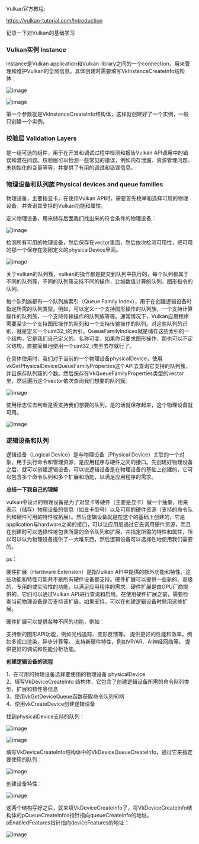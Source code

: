Vulkan官方教程:

https://vulkan-tutorial.com/Introduction

记录一下对Vulkan的基础学习

### Vulkan实例 Instance  

instance是Vulkan application和Vulkan library之间的一个connection，用来管理和维护Vulkan的全局信息。具体创建时需要填写VkInstanceCreateInfo结构体：

![image](https://user-images.githubusercontent.com/56297955/233992126-8a8c7ba3-ac1b-495b-97e2-b49b009169a9.png)

![image](https://user-images.githubusercontent.com/56297955/233993003-8068b364-2be8-41f9-9092-ba4016ede589.png)

第一个参数就是VkInstanceCreateInfo结构体，这样就创建好了一个实例，一般只创建一个实例。


### 校验层 Validation Layers

是一组可选的组件，用于在开发和调试过程中检测和报告Vulkan API调用中的错误和潜在问题。校验层可以检测一些常见的错误，例如内存泄漏、资源管理问题、未初始化的变量等等，并提供了有用的调试和错误信息。

### 物理设备和队列族 Physical devices and queue families

物理设备，主要指显卡，在使用Vulkan API时，需要首先枚举和选择可用的物理设备，并查询其支持的Vulkan功能和属性。

定义物理设备，用来储存后面我们找出来的符合条件的物理设备：

![image](https://user-images.githubusercontent.com/56297955/234096619-fa29a175-bd13-482c-98f6-8cc5eb438373.png)

检测所有可用的物理设备，然后保存在vector里面，然后依次检测可用性，把可用的那一个保存在刚刚定义的physicalDevice里面。

![image](https://user-images.githubusercontent.com/56297955/234101437-5c13e9d6-d5ff-42ef-8871-31d447dbb27d.png)

关于vulkan的队列簇，vulkan的操作都是提交到队列中执行的，每个队列都属于不同的队列簇，不同的队列簇支持不同的操作，比如数值计算的队列，图形指令的队列。

每个队列族都有一个队列族索引（Queue Family Index），用于在创建逻辑设备时指定所需的队列类型。例如，可以定义一个支持图形操作的队列族，一个支持计算操作的队列族，一个支持传输操作的队列族等等。通常情况下，Vulkan应用程序需要至少一个支持图形操作的队列和一个支持传输操作的队列。对这些队列的识别，就是定义一个uint32_t的索引。QueueFamilyIndices就是储存这些索引的一个结构，它是我们自己定义的，名称可变，如果你只要求图形操作，那也可以不定义结构，直接简单地使用一个uint32_t类型去存就行了。

在具体使用时，我们对于当前的一个物理设备physicalDevice，使用vkGetPhysicalDeviceQueueFamilyProperties这个API去查询它支持的队列簇，并且保存队列簇的个数。然后保存在VkQueueFamilyProperties类型的vector里，然后遍历这个vector依次查询我们想要的队列簇。

![image](https://user-images.githubusercontent.com/56297955/234112795-65ba4f90-5201-4e9a-bab9-16606c9003c8.png)

使用标志位去判断是否支持我们想要的队列，是的话就保存起来，这个物理设备就可用。

![image](https://user-images.githubusercontent.com/56297955/234113278-26bb0730-577e-447c-8704-941bd1e262ed.png)

### 逻辑设备和队列

逻辑设备（Logical Device）是与物理设备（Physical Device）关联的一个对象，用于执行命令和管理资源，是应用程序与硬件之间的接口。先创建好物理设备之后，就可以创建逻辑设备，可以说逻辑设备是在物理设备的基础上创建的，它可以包含多个命令队列和多个扩展和功能，以满足应用程序的需求。

**总结一下我自己的理解**

vulkan中设计的物理设备是为了对显卡等硬件（主要是显卡）做一个抽象，用来表示（储存）物理设备的信息（如显卡型号）以及可用的硬件资源（支持的命令队列和硬件可用的特性或拓展）。然后逻辑设备就是在这个的基础上创建的，它是application与hardware之间的接口，可以让应用层通过它去调用硬件资源，而且在创建时可以选择性地包含所需的命令队列和扩展，并指定所需的特性和属性，所以可以认为物理设备提供了一大堆东西，然后逻辑设备可以选择性地使用我们需要的。

ps：

硬件扩展（Hardware Extension）是指Vulkan API中提供的额外功能和特性，这些功能和特性可能并不是所有硬件设备都支持。硬件扩展可以提供一些新的、高级的、专用的或实验性的功能，以满足应用程序的需求。硬件扩展是由GPU厂商提供的，它们可以通过Vulkan API进行查询和启用。在使用硬件扩展之前，需要检查当前物理设备是否支持该扩展。如果支持，可以在创建逻辑设备时启用这些扩展。

硬件扩展可以提供各种不同的功能，例如：

支持新的图形API功能，例如光线追踪、变形反馈等。
提供更好的性能和效率，例如多视口渲染、异步计算等。
支持新硬件特性，例如VR/AR、AI神经网络等。
提供更好的调试和性能分析功能。

**创建逻辑设备的流程**

1、在可用的物理设备选择要使用的物理设备 physicalDevice  
2、填写VkDeviceCreateInfo 结构体，它包含了创建逻辑设备所需的命令队列类型、扩展和特性等信息  
3、使用vkGetDeviceQueue函数获取命令队列句柄    
4、使用vkCreateDevice创建逻辑设备

找到physicalDevice支持的队列：

![image](https://user-images.githubusercontent.com/56297955/234130776-c3abe6a5-0834-44c8-9654-6d6bd99dbc4c.png)

![image](https://user-images.githubusercontent.com/56297955/234130830-d67ec181-feb0-4149-8175-5e8c258fb84f.png)

填写VkDeviceCreateInfo结构体中的VkDeviceQueueCreateInfo，通过它来指定要使用的队列：

![image](https://user-images.githubusercontent.com/56297955/234134473-4a59cde0-31fc-4d5a-b6ed-6d466f0f16d2.png)

创建设备特性：

![image](https://user-images.githubusercontent.com/56297955/234134649-11b1b94a-dc1e-46fb-ad42-1ade84dae404.png)

这两个结构写好之后，就来填VkDeviceCreateInfo了，将VkDeviceCreateInfo结构体的pQueueCreateInfos指针指向queueCreateInfo的地址，pEnabledFeatures指针指向deviceFeatures的地址：

![image](https://user-images.githubusercontent.com/56297955/234135267-016ad8b1-e1f4-4fa0-87a3-78ea7444de72.png)






